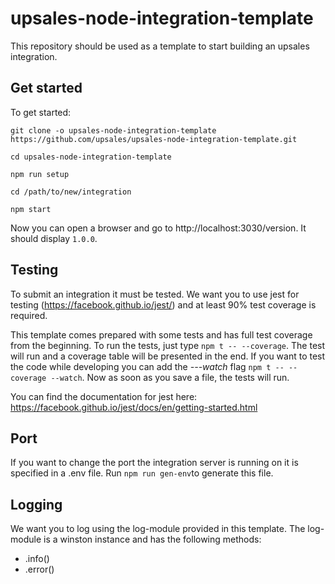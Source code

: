 # upsales-node-integration-template

This repository should be used as a template to start building an upsales integration.

## Get started
To get started:

```git clone -o upsales-node-integration-template https://github.com/upsales/upsales-node-integration-template.git```

```cd upsales-node-integration-template```

```npm run setup```

```cd /path/to/new/integration```

```npm start```

Now you can open a browser and go to http://localhost:3030/version. It should display ```1.0.0```.

## Testing
To submit an integration it must be tested. We want you to use jest for testing (https://facebook.github.io/jest/) and at least 90% test coverage is required.

This template comes prepared with some tests and has full test coverage from the beginning. To run the tests, just type ```npm t -- --coverage```. The test will run and a coverage table will be presented in the end.
If you want to test the code while developing you can add the *---watch* flag ```npm t -- --coverage --watch```. Now as soon as you save a file, the tests will run.

You can find the documentation for jest here: https://facebook.github.io/jest/docs/en/getting-started.html

## Port
If you want to change the port the integration server is running on it is specified in a .env file. Run ```npm run gen-env```to generate this file.

## Logging
We want you to log using the log-module provided in this template. The log-module is a winston instance and has the following methods:
- .info()
- .error()